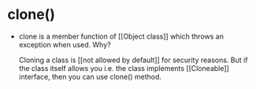 # clone()

- clone is a member function of [[Object class]] which throws an exception when used. Why?

    Cloning a class is [[not allowed by default]] for security reasons. But if the class itself allows you i.e. the class implements [[Cloneable]] interface, then you can use clone() method.
